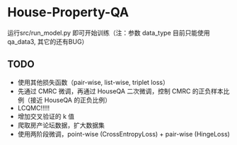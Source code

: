# House-Property-QA
运行src/run_model.py 即可开始训练（注：参数 data_type 目前只能使用 qa_data3, 其它的还有BUG）

## TODO

* 使用其他损失函数（pair-wise, list-wise, triplet loss）
* 先通过 CMRC 微调，再通过 HouseQA 二次微调，控制 CMRC 的正负样本比例（接近 HouseQA 的正负比例）
* LCQMC!!!!!
* 增加交叉验证的 k 值
* 爬取房产论坛数据，扩大数据集
* 使用两阶段微调，point-wise (CrossEntropyLoss) + pair-wise (HingeLoss)